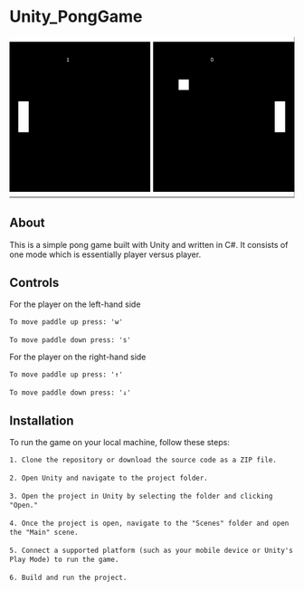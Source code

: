 # Unity_PongGame

![Sample Game](samplescreenshot.png "Game Screenshot")

## About 

This is a simple pong game built with Unity and written in C#. It consists of one mode which is essentially player versus player.

## Controls

For the player on the left-hand side

```
To move paddle up press: 'w'

To move paddle down press: 's'
```

For the player on the right-hand side

```
To move paddle up press: '↑'

To move paddle down press: '↓'
```
## Installation
To run the game on your local machine, follow these steps:
```
1. Clone the repository or download the source code as a ZIP file.

2. Open Unity and navigate to the project folder.

3. Open the project in Unity by selecting the folder and clicking "Open."

4. Once the project is open, navigate to the "Scenes" folder and open the "Main" scene.

5. Connect a supported platform (such as your mobile device or Unity's Play Mode) to run the game.

6. Build and run the project.
```
